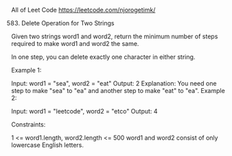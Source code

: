 All of Leet Code
https://leetcode.com/njorogetimk/

583. Delete Operation for Two Strings

Given two strings word1 and word2, return the minimum number of steps required to make word1 and word2 the same.

In one step, you can delete exactly one character in either string.

Example 1:

Input: word1 = "sea", word2 = "eat"
Output: 2
Explanation: You need one step to make "sea" to "ea" and another step to make "eat" to "ea".
Example 2:

Input: word1 = "leetcode", word2 = "etco"
Output: 4

Constraints:

1 <= word1.length, word2.length <= 500
word1 and word2 consist of only lowercase English letters.
